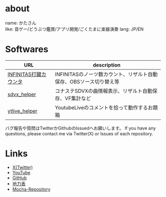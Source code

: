 # about
name: かたさん  
like: 音ゲー/どうぶつ鑑賞/アプリ開発/ごくたまに楽器演奏
lang: JP/EN

# Softwares

|URL|description|
|-|-|
|[INFINITAS打鍵カウンタ](https://github.com/dj-kata/inf_daken_counter_obsw)|INFINITASのノーツ数カウント、リザルト自動保存、OBSソース切り替え等|
|[sdvx_helper](https://github.com/dj-kata/sdvx_helper)|コナステSDVXの曲情報表示、リザルト自動保存、VF集計など|
|[ytlive_helper](https://github.com/dj-kata/ytlive_helper)|YoutubeLiveのコメントを拾って動作するお題箱|

バグ報告や質問はTwitterかGithubのIssuedへお願いします。
If you have any questions, please contact me via Twitter(X) or Issues of each repository.

# Links
- [X(Twitter)](https://twitter.com/cold_planet_)  
- [YouTube](https://www.youtube.com/channel/UCaUQWvZ6gA7yPlbeA8Q872g)
- [GitHub](https://github.com/dj-kata)
- [地力表](https://sp12.iidx.app/sheets/2300-5138/hard)  
- [Mocha-Repository](https://mocha-repository.info/player.php?id=355)  
